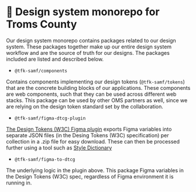 # 🎨 Design system monorepo for Troms County

Our design system monorepo contains packages related to our design system. These packages together make up our entire design system workflow and are the source of truth for our designs. The packages included are listed and described below.

- `@tfk-samf/components`

Contains components implementing our design tokens (`@tfk-samf/tokens`) that are the concrete building blocks of our applications. These components are web components, such that they can be used across different web stacks. This package can be used by other OMS partners as well, since we are relying on the design token standard set by the collaboration.

- `@tfk-samf/figma-dtcg-plugin`

[The Design Tokens (W3C) Figma plugin](https://www.figma.com/community/plugin/1377982390646186215/design-tokens-w3c-export) exports Figma variables into separate JSON files (in the Desing Tokens (W3C) specification) per collection in a .zip file for easy download. These can then be processed further using a tool such as [Style Dictionary](https://v4.styledictionary.com)

- `@tfk-samf/figma-to-dtcg`

The underlying logic in the plugin above. This package Figma variables in the Design Tokens (W3C) spec, regardless of Figma environment it is running in.
